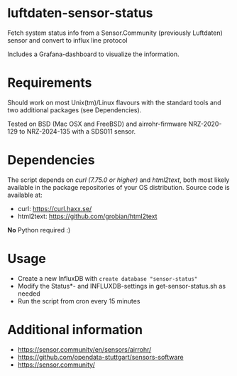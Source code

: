 # luftdaten-sensor-status
Fetch system status info from a Sensor.Community (previously Luftdaten)
sensor and convert to influx line protocol

Includes a Grafana-dashboard to visualize the information.
# Requirements

Should work on most Unix(tm)/Linux flavours with the standard tools and
two additional packages (see Dependencies).

Tested on BSD (Mac OSX and FreeBSD) and airrohr-firmware NRZ-2020-129
to NRZ-2024-135 with a SDS011 sensor.

# Dependencies

The script depends on _curl_ _(7.75.0 or higher)_ and _html2text_, both most
likely available in the package repositories of your OS distribution. Source
code is available at:

* curl: https://curl.haxx.se/
* html2text: https://github.com/grobian/html2text

**No** Python required :)

# Usage

* Create a new InfluxDB with `create database "sensor-status"`
* Modify the Status\*- and INFLUXDB-settings in get-sensor-status.sh as needed
* Run the script from cron every 15 minutes

# Additional information

* https://sensor.community/en/sensors/airrohr/
* https://github.com/opendata-stuttgart/sensors-software
* https://sensor.community/
